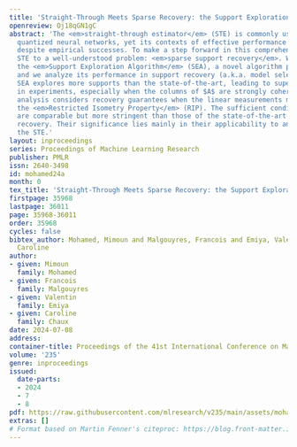 ```yaml
---
title: 'Straight-Through Meets Sparse Recovery: the Support Exploration Algorithm'
openreview: Oj18qGN1gC
abstract: 'The <em>straight-through estimator</em> (STE) is commonly used to optimize
  quantized neural networks, yet its contexts of effective performance are still unclear
  despite empirical successes. To make a step forward in this comprehension, we apply
  STE to a well-understood problem: <em>sparse support recovery</em>. We introduce
  the <em>Support Exploration Algorithm</em> (SEA), a novel algorithm promoting sparsity,
  and we analyze its performance in support recovery (a.k.a. model selection) problems.
  SEA explores more supports than the state-of-the-art, leading to superior performance
  in experiments, especially when the columns of $A$ are strongly coherent. The theoretical
  analysis considers recovery guarantees when the linear measurements matrix $A$ satisfies
  the <em>Restricted Isometry Property</em> (RIP). The sufficient conditions of recovery
  are comparable but more stringent than those of the state-of-the-art in sparse support
  recovery. Their significance lies mainly in their applicability to an instance of
  the STE.'
layout: inproceedings
series: Proceedings of Machine Learning Research
publisher: PMLR
issn: 2640-3498
id: mohamed24a
month: 0
tex_title: 'Straight-Through Meets Sparse Recovery: the Support Exploration Algorithm'
firstpage: 35968
lastpage: 36011
page: 35968-36011
order: 35968
cycles: false
bibtex_author: Mohamed, Mimoun and Malgouyres, Francois and Emiya, Valentin and Chaux,
  Caroline
author:
- given: Mimoun
  family: Mohamed
- given: Francois
  family: Malgouyres
- given: Valentin
  family: Emiya
- given: Caroline
  family: Chaux
date: 2024-07-08
address:
container-title: Proceedings of the 41st International Conference on Machine Learning
volume: '235'
genre: inproceedings
issued:
  date-parts:
  - 2024
  - 7
  - 8
pdf: https://raw.githubusercontent.com/mlresearch/v235/main/assets/mohamed24a/mohamed24a.pdf
extras: []
# Format based on Martin Fenner's citeproc: https://blog.front-matter.io/posts/citeproc-yaml-for-bibliographies/
---
```

